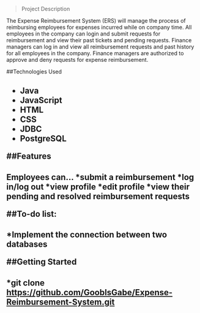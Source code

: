>Project Description
  
The Expense Reimbursement System (ERS) will manage the process of reimbursing employees for expenses incurred while on company time. All employees in the company can login and submit requests for reimbursement and view their past tickets and pending requests. Finance managers can log in and view all reimbursement requests and past history for all employees in the company. Finance managers are authorized to approve and deny requests for expense reimbursement.

##Technologies Used<h2>
* Java
* JavaScript
* HTML
* CSS
* JDBC
* PostgreSQL

##Features<h2>
Employees can...
*submit a reimbursement
*log in/log out
*view profile
*edit profile
*view their pending and resolved reimbursement requests

##To-do list:<h2>
*Implement the connection between two databases

##Getting Started<h2>
*git clone https://github.com/GoobIsGabe/Expense-Reimbursement-System.git
